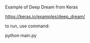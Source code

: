 Example of Deep Dream from Keras

https://keras.io/examples/deep_dream/

to run, use command:

python main.py

